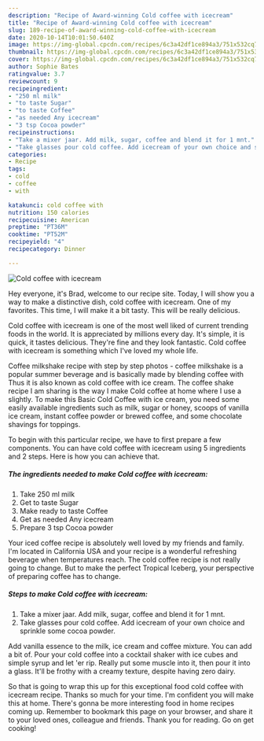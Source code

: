 ```yaml
---
description: "Recipe of Award-winning Cold coffee with icecream"
title: "Recipe of Award-winning Cold coffee with icecream"
slug: 189-recipe-of-award-winning-cold-coffee-with-icecream
date: 2020-10-14T10:01:50.640Z
image: https://img-global.cpcdn.com/recipes/6c3a42df1ce894a3/751x532cq70/cold-coffee-with-icecream-recipe-main-photo.jpg
thumbnail: https://img-global.cpcdn.com/recipes/6c3a42df1ce894a3/751x532cq70/cold-coffee-with-icecream-recipe-main-photo.jpg
cover: https://img-global.cpcdn.com/recipes/6c3a42df1ce894a3/751x532cq70/cold-coffee-with-icecream-recipe-main-photo.jpg
author: Sophie Bates
ratingvalue: 3.7
reviewcount: 9
recipeingredient:
- "250 ml milk"
- "to taste Sugar"
- "to taste Coffee"
- "as needed Any icecream"
- "3 tsp Cocoa powder"
recipeinstructions:
- "Take a mixer jaar. Add milk, sugar, coffee and blend it for 1 mnt."
- "Take glasses pour cold coffee. Add icecream of your own choice and sprinkle some cocoa powder."
categories:
- Recipe
tags:
- cold
- coffee
- with

katakunci: cold coffee with 
nutrition: 150 calories
recipecuisine: American
preptime: "PT36M"
cooktime: "PT52M"
recipeyield: "4"
recipecategory: Dinner

---
```



![Cold coffee with icecream](https://img-global.cpcdn.com/recipes/6c3a42df1ce894a3/751x532cq70/cold-coffee-with-icecream-recipe-main-photo.jpg)

Hey everyone, it's Brad, welcome to our recipe site. Today, I will show you a way to make a distinctive dish, cold coffee with icecream. One of my favorites. This time, I will make it a bit tasty. This will be really delicious.

Cold coffee with icecream is one of the most well liked of current trending foods in the world. It is appreciated by millions every day. It's simple, it is quick, it tastes delicious. They're fine and they look fantastic. Cold coffee with icecream is something which I've loved my whole life.

Coffee milkshake recipe with step by step photos - coffee milkshake is a popular summer beverage and is basically made by blending coffee with Thus it is also known as cold coffee with ice cream. The coffee shake recipe I am sharing is the way I make Cold coffee at home where I use a slightly. To make this Basic Cold Coffee with ice cream, you need some easily available ingredients such as milk, sugar or honey, scoops of vanilla ice cream, instant coffee powder or brewed coffee, and some chocolate shavings for toppings.


To begin with this particular recipe, we have to first prepare a few components. You can have cold coffee with icecream using 5 ingredients and 2 steps. Here is how you can achieve that.

<!--inarticleads1-->

##### The ingredients needed to make Cold coffee with icecream:

1. Take 250 ml milk
1. Get to taste Sugar
1. Make ready to taste Coffee
1. Get as needed Any icecream
1. Prepare 3 tsp Cocoa powder


Your iced coffee recipe is absolutely well loved by my friends and family. I&#39;m located in California USA and your recipe is a wonderful refreshing beverage when temperatures reach. The cold coffee recipe is not really going to change. But to make the perfect Tropical Iceberg, your perspective of preparing coffee has to change. 

<!--inarticleads2-->

##### Steps to make Cold coffee with icecream:

1. Take a mixer jaar. Add milk, sugar, coffee and blend it for 1 mnt.
1. Take glasses pour cold coffee. Add icecream of your own choice and sprinkle some cocoa powder.


Add vanilla essence to the milk, ice cream and coffee mixture. You can add a bit of. Pour your cold coffee into a cocktail shaker with ice cubes and simple syrup and let &#39;er rip. Really put some muscle into it, then pour it into a glass. It&#39;ll be frothy with a creamy texture, despite having zero dairy. 

So that is going to wrap this up for this exceptional food cold coffee with icecream recipe. Thanks so much for your time. I'm confident you will make this at home. There's gonna be more interesting food in home recipes coming up. Remember to bookmark this page on your browser, and share it to your loved ones, colleague and friends. Thank you for reading. Go on get cooking!

